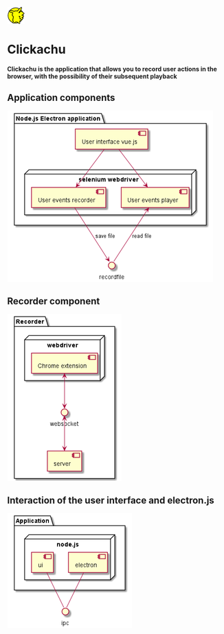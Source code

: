 ![Clickachu](public/20x20@2x.png)
# Clickachu

#### Clickachu is the application that allows you to record user actions in the browser, with the possibility of their subsequent playback

## Application components
![Application components](../out/clickachu/docs/components/Application%20components.png)

## Recorder component
![Record component](../out/clickachu/docs/recorder/User%20events%20recorder.png)

## Interaction of the user interface and electron.js
![UI and electron](../out/clickachu/docs/ui/Web%20UI.png)

